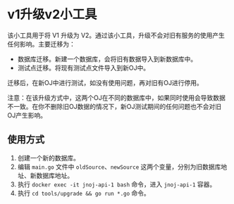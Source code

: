 # v1升级v2小工具

该小工具用于将 V1 升级为 V2。通过该小工具，升级不会对旧有服务的使用产生任何影响。主要迁移为：

- 数据库迁移。新建一个数据库，会将旧有数据导入到新数据库中。
- 测试点迁移。将现有测试点文件导入到新OJ中。

迁移后，在新OJ中进行测试，如没有使用问题，再对旧有OJ进行停用。

注意：在该升级方式中，这两个OJ在不同的数据库中，如果同时使用会导致数据不一致。在你不删除旧OJ数据的情况下，新OJ测试期间的任何问题也不会对旧OJ产生影响。

## 使用方式

1. 创建一个新的数据库。
2. 编辑 `main.go` 文件中 `oldSource`、`newSource` 这两个变量，分别为旧数据库地址、新数据库地址。
3. 执行 `docker exec -it jnoj-api-1 bash` 命令，进入 `jnoj-api-1` 容器。
4. 执行 `cd tools/upgrade && go run *.go` 命令。
